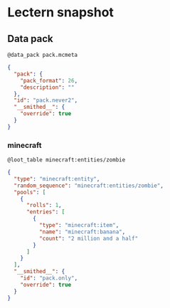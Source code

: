 # Lectern snapshot

## Data pack

`@data_pack pack.mcmeta`

```json
{
  "pack": {
    "pack_format": 26,
    "description": ""
  },
  "id": "pack.never2",
  "__smithed__": {
    "override": true
  }
}
```

### minecraft

`@loot_table minecraft:entities/zombie`

```json
{
  "type": "minecraft:entity",
  "random_sequence": "minecraft:entities/zombie",
  "pools": [
    {
      "rolls": 1,
      "entries": [
        {
          "type": "minecraft:item",
          "name": "minecraft:banana",
          "count": "2 million and a half"
        }
      ]
    }
  ],
  "__smithed__": {
    "id": "pack.only",
    "override": true
  }
}
```

